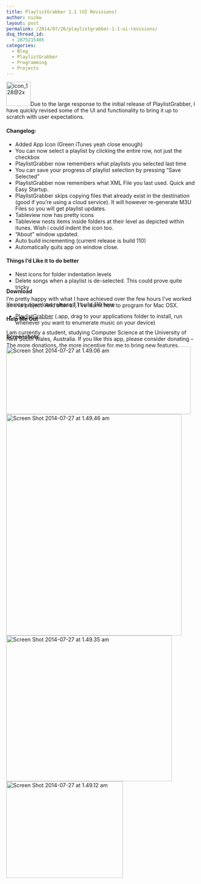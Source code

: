 ```yaml
---
title: PlaylistGrabber 1.1 (UI Revisions)
author: nickw
layout: post
permalink: /2014/07/26/playlistgrabber-1-1-ui-revisions/
dsq_thread_id:
  - 2875215405
categories:
  - Blog
  - PlaylistGrabber
  - Programming
  - Projects
---
```

<img class="alignright wp-image-1456" src="http://nickwhyte.com/wordpress/wp-content/uploads/2014/07/icon_128@2x.png" alt="icon_128@2x" width="64" height="64" />Due to the large response to the initial release of PlaylistGrabber, I have quickly revised some of the UI and functionality to bring it up to scratch with user expectations.

#### Changelog:

  * Added App Icon (Green iTunes yeah close enough)
  * You can now select a playlist by clicking the entire row, not just the checkbox
  * PlaylistGrabber now remembers what playlists you selected last time
  * You can save your progress of playlist selection by pressing &#8220;Save Selected&#8221;
  * PlaylistGrabber now remembers what XML File you last used. Quick and Easy Startup.
  * PlaylistGrabber skips copying files that already exist in the destination (good if you&#8217;re using a cloud service). It will however re-generate M3U Files so you will get playlist updates.
  * Tableview now has pretty icons
  * Tableview nests items inside folders at their level as depicted within itunes. Wish i could indent the icon too.
  * &#8220;About&#8221; window updated.
  * Auto build incrementing (current release is build 110)
  * Automatically quits app on window close.

#### Things I&#8217;d Like it to do better

  * Nest icons for folder indentation levels
  * Delete songs when a playlist is de-selected. This could prove quite tricky

I&#8217;m pretty happy with what I have achieved over the few hours I&#8217;ve worked on this project. And after all, I&#8217;ve learnt how to program for Mac OSX.

#### Help Me Out

I am currently a student, studying Computer Science at the University of New South Wales, Australia. If you like this app, please consider donating &#8211; The more donations, the more incentive for me to bring new features. 

<div style="margin-top:-180px;">
</div>

#### Download

You can download release 1.1 build 110 here:

  * [PlaylistGrabber][1] (.app, drag to your applications folder to install, run whenever you want to enumerate music on your device)

#### Screenshots

<img class="aligncenter wp-image-1461 size-full" src="http://nickwhyte.com/wordpress/wp-content/uploads/2014/07/Screen-Shot-2014-07-27-at-1.49.06-am.png" alt="Screen Shot 2014-07-27 at 1.49.06 am" width="489" height="179" />

<img class="aligncenter wp-image-1458 size-full" src="http://nickwhyte.com/wordpress/wp-content/uploads/2014/07/Screen-Shot-2014-07-27-at-1.49.46-am.png" alt="Screen Shot 2014-07-27 at 1.49.46 am" width="464" height="586" />

<img class="aligncenter wp-image-1459 size-full" src="http://nickwhyte.com/wordpress/wp-content/uploads/2014/07/Screen-Shot-2014-07-27-at-1.49.35-am.png" alt="Screen Shot 2014-07-27 at 1.49.35 am" width="439" height="386" />

<img class="aligncenter wp-image-1460 size-full" src="http://nickwhyte.com/wordpress/wp-content/uploads/2014/07/Screen-Shot-2014-07-27-at-1.49.12-am.png" alt="Screen Shot 2014-07-27 at 1.49.12 am" width="309" height="256" />

 [1]: http://nickwhyte.com/wordpress/wp-content/uploads/2014/07/PlaylistGrabber1.zip